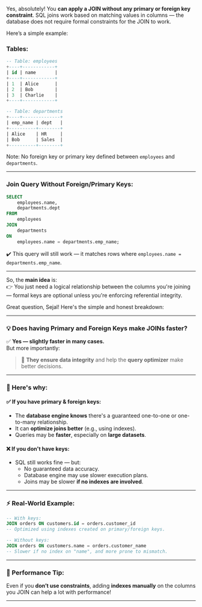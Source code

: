 Yes, absolutely! You **can apply a JOIN without any primary or foreign key constraint**. SQL joins work based on matching values in columns — the database does not require formal constraints for the JOIN to work.

Here’s a simple example:

### Tables:
```sql
-- Table: employees
+----+------------+
| id | name       |
+----+------------+
| 1  | Alice      |
| 2  | Bob        |
| 3  | Charlie    |
+----+------------+

-- Table: departments
+----+--------------+
| emp_name | dept   |
+----------+--------+
| Alice    | HR     |
| Bob      | Sales  |
+----------+--------+
```

Note: No foreign key or primary key defined between `employees` and `departments`.

---

### Join Query Without Foreign/Primary Keys:
```sql
SELECT 
    employees.name, 
    departments.dept 
FROM 
    employees 
JOIN 
    departments 
ON 
    employees.name = departments.emp_name;
```

✔️ This query will still work — it matches rows where `employees.name = departments.emp_name`.

---

So, the **main idea** is:  
👉 You just need a logical relationship between the columns you're joining — formal keys are optional unless you're enforcing referential integrity.


Great question, Sejal! Here's the simple and honest breakdown:

---

### 💡 **Does having Primary and Foreign Keys make JOINs faster?**

✅ **Yes — slightly faster in many cases.**  
But more importantly:

> 🔐 **They ensure data integrity** and help the **query optimizer** make better decisions.

---

### 💬 Here's why:

#### ✅ If you **have primary & foreign keys**:
- The **database engine knows** there's a guaranteed one-to-one or one-to-many relationship.
- It can **optimize joins better** (e.g., using indexes).
- Queries may be **faster**, especially on **large datasets**.

#### ❌ If you **don't have keys**:
- SQL still works fine — but:
  - No guaranteed data accuracy.
  - Database engine may use slower execution plans.
  - Joins may be slower **if no indexes are involved**.

---

### ⚡ Real-World Example:

```sql
-- With keys:
JOIN orders ON customers.id = orders.customer_id
-- Optimized using indexes created on primary/foreign keys.

-- Without keys:
JOIN orders ON customers.name = orders.customer_name
-- Slower if no index on "name", and more prone to mismatch.
```

---

### 🔧 Performance Tip:
Even if you **don’t use constraints**, adding **indexes manually** on the columns you JOIN can help a lot with performance!

---
